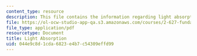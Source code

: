 ```yaml
---
content_type: resource
description: This file contains the information regarding light absorption.
file: https://ol-ocw-studio-app-qa.s3.amazonaws.com/courses/2-627-fundamentals-of-photovoltaics-fall-2013/044e9c8d1cda6823e4b7c54309effd99_MIT2_627F13_lec03.pdf
file_type: application/pdf
resourcetype: Document
title: Light Absorption
uid: 044e9c8d-1cda-6823-e4b7-c54309effd99
---
```

